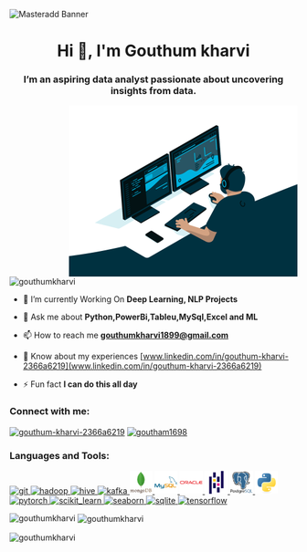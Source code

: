 ![Masteradd Banner](https://www.dataentryoutsourced.com/blog/wp-content/uploads/2012/12/data-mining-process-banner.jpg)

<h1 align="center">Hi 👋, I'm Gouthum kharvi</h1>
<h3 align="center">I’m an aspiring data analyst passionate about uncovering insights from data.</h3>
<img align="Right" alt="Coding" width="400" src="https://raw.githubusercontent.com/emreabaci/emreabaci/master/assets/code.gif?raw=true">

<p align="left"> <img src="https://komarev.com/ghpvc/?username=gouthumkharvi&label=Profile%20views&color=0e75b6&style=flat" alt="gouthumkharvi" /> </p>


- 🔭 I’m currently Working On  **Deep Learning, NLP Projects**

- 💬 Ask me about **Python,PowerBi,Tableu,MySql,Excel and ML**

- 📫 How to reach me **gouthumkharvi1899@gmail.com**

- 📄 Know about my experiences [www.linkedin.com/in/gouthum-kharvi-2366a6219](www.linkedin.com/in/gouthum-kharvi-2366a6219)

- ⚡ Fun fact **I can do this all day**

<h3 align="left">Connect with me:</h3>
<p align="left">
<a href="https://linkedin.com/in/gouthum-kharvi-2366a6219" target="blank"><img align="center" src="https://raw.githubusercontent.com/rahuldkjain/github-profile-readme-generator/master/src/images/icons/Social/linked-in-alt.svg" alt="gouthum-kharvi-2366a6219" height="30" width="40" /></a>
<a href="https://kaggle.com/goutham1698" target="blank"><img align="center" src="https://raw.githubusercontent.com/rahuldkjain/github-profile-readme-generator/master/src/images/icons/Social/kaggle.svg" alt="goutham1698" height="30" width="40" /></a>
</p>

<h3 align="left">Languages and Tools:</h3>
<p align="left"> <a href="https://git-scm.com/" target="_blank" rel="noreferrer"> <img src="https://www.vectorlogo.zone/logos/git-scm/git-scm-icon.svg" alt="git" width="40" height="40"/> </a> <a href="https://hadoop.apache.org/" target="_blank" rel="noreferrer"> <img src="https://www.vectorlogo.zone/logos/apache_hadoop/apache_hadoop-icon.svg" alt="hadoop" width="40" height="40"/> </a> <a href="https://hive.apache.org/" target="_blank" rel="noreferrer"> <img src="https://www.vectorlogo.zone/logos/apache_hive/apache_hive-icon.svg" alt="hive" width="40" height="40"/> </a> <a href="https://kafka.apache.org/" target="_blank" rel="noreferrer"> <img src="https://www.vectorlogo.zone/logos/apache_kafka/apache_kafka-icon.svg" alt="kafka" width="40" height="40"/> </a> <a href="https://www.mongodb.com/" target="_blank" rel="noreferrer"> <img src="https://raw.githubusercontent.com/devicons/devicon/master/icons/mongodb/mongodb-original-wordmark.svg" alt="mongodb" width="40" height="40"/> </a> <a href="https://www.mysql.com/" target="_blank" rel="noreferrer"> <img src="https://raw.githubusercontent.com/devicons/devicon/master/icons/mysql/mysql-original-wordmark.svg" alt="mysql" width="40" height="40"/> </a> <a href="https://www.oracle.com/" target="_blank" rel="noreferrer"> <img src="https://raw.githubusercontent.com/devicons/devicon/master/icons/oracle/oracle-original.svg" alt="oracle" width="40" height="40"/> </a> <a href="https://pandas.pydata.org/" target="_blank" rel="noreferrer"> <img src="https://raw.githubusercontent.com/devicons/devicon/2ae2a900d2f041da66e950e4d48052658d850630/icons/pandas/pandas-original.svg" alt="pandas" width="40" height="40"/> </a> <a href="https://www.postgresql.org" target="_blank" rel="noreferrer"> <img src="https://raw.githubusercontent.com/devicons/devicon/master/icons/postgresql/postgresql-original-wordmark.svg" alt="postgresql" width="40" height="40"/> </a> <a href="https://www.python.org" target="_blank" rel="noreferrer"> <img src="https://raw.githubusercontent.com/devicons/devicon/master/icons/python/python-original.svg" alt="python" width="40" height="40"/> </a> <a href="https://pytorch.org/" target="_blank" rel="noreferrer"> <img src="https://www.vectorlogo.zone/logos/pytorch/pytorch-icon.svg" alt="pytorch" width="40" height="40"/> </a> <a href="https://scikit-learn.org/" target="_blank" rel="noreferrer"> <img src="https://upload.wikimedia.org/wikipedia/commons/0/05/Scikit_learn_logo_small.svg" alt="scikit_learn" width="40" height="40"/> </a> <a href="https://seaborn.pydata.org/" target="_blank" rel="noreferrer"> <img src="https://seaborn.pydata.org/_images/logo-mark-lightbg.svg" alt="seaborn" width="40" height="40"/> </a> <a href="https://www.sqlite.org/" target="_blank" rel="noreferrer"> <img src="https://www.vectorlogo.zone/logos/sqlite/sqlite-icon.svg" alt="sqlite" width="40" height="40"/> </a> <a href="https://www.tensorflow.org" target="_blank" rel="noreferrer"> <img src="https://www.vectorlogo.zone/logos/tensorflow/tensorflow-icon.svg" alt="tensorflow" width="40" height="40"/> </a> </p>

<p><img align="left" src="https://github-readme-stats.vercel.app/api/top-langs?username=gouthumkharvi&show_icons=true&locale=en&layout=compact" alt="gouthumkharvi" /></p>

<p>&nbsp;<img align="center" src="https://github-readme-stats.vercel.app/api?username=gouthumkharvi&show_icons=true&locale=en" alt="gouthumkharvi" /></p>

<p><img align="center" src="https://github-readme-streak-stats.herokuapp.com/?user=gouthumkharvi&" alt="gouthumkharvi" /></p>


